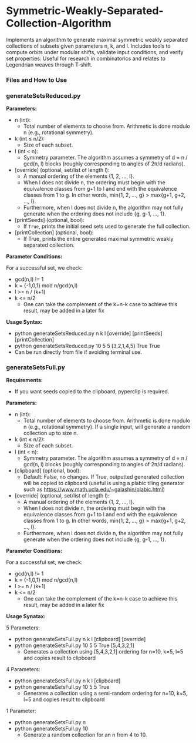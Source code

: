 # Symmetric-Weakly-Separated-Collection-Algorithm
Implements an algorithm to generate maximal symmetric weakly separated collections of subsets given parameters n, k, and l. Includes tools to compute orbits under modular shifts, validate input conditions, and verify set properties. Useful for research in combinatorics and relates to Legendrian weaves through T-shift.


### Files and How to Use

### generateSetsReduced.py

**Parameters:**

- n (int):
  - Total number of elements to choose from. Arithmetic is done modulo n (e.g., rotational symmetry).
- k (int ≤ n/2):
  - Size of each subset.
- l (int < n):
  - Symmetry parameter. The algorithm assumes a symmetry of d = n / gcd(n, l) blocks (roughly corresponding to angles of 2π/d radians).
- [override] (optional, set/list of length l):
  - A manual ordering of the elements {1, 2, ..., l}. 
  - When l does not divide n, the ordering must begin with the equivalence classes from g+1 to l and end with the equivalence classes from 1 to g. In other words, min{1, 2, ..., g} > max{g+1, g+2, ..., l}.
  - Furthermore, when l does not divide n, the algorithm may not fully generate when the ordering does not include {g, g-1, ..., 1}.
- [printSeeds] (optional, bool):
  - If `True`, prints the initial seed sets used to generate the full collection.
- [printCollection] (optional, bool):
  - If True, prints the entire generated maximal symmetric weakly separated collection.

**Parameter Conditions:**

For a successful set, we check:
- gcd(n,l) != 1
- k = {-1,0,1} mod n/gcd(n,l)
- l >= n / (k+1)
- k <= n/2
  - One can take the complement of the k=n-k case to achieve this result, may be added in a later fix

**Usage Syntax:**

- python generateSetsReduced.py n k l [override] [printSeeds] [printCollection]
- python generateSetsReduced.py 10 5 5 [3,2,1,4,5] True True
- Can be run directly from file if avoiding terminal use.


### generateSetsFull.py

**Requirements:** 
- If you want seeds copied to the clipboard, pyperclip is required.

**Parameters:**
- n (int):
  - Total number of elements to choose from. Arithmetic is done modulo n (e.g., rotational symmetry). If a single input, will generate a random collection up to size n. 
- k (int ≤ n/2):
  - Size of each subset.
- l (int < n):
  - Symmetry parameter. The algorithm assumes a symmetry of d = n / gcd(n, l) blocks (roughly corresponding to angles of 2π/d radians).
- [clipboard] (optional, bool):
  -  Default: False, no changes. If True, outputted generated collection will be copied to clipboard (useful is using a plabic tiling generator such as https://www.math.ucla.edu/~galashin/plabic.html)
- [override] (optional, set/list of length l):
  - A manual ordering of the elements {1, 2, ..., l}. 
  - When l does not divide n, the ordering must begin with the equivalence classes from g+1 to l and end with the equivalence classes from 1 to g. In other words, min{1, 2, ..., g} > max{g+1, g+2, ..., l}.
  - Furthermore, when l does not divide n, the algorithm may not fully generate when the ordering does not include {g, g-1, ..., 1}.

**Parameter Conditions:**

For a successful set, we check:
- gcd(n,l) != 1
- k = {-1,0,1} mod n/gcd(n,l)
- l >= n / (k+1)
- k <= n/2
  - One can take the complement of the k=n-k case to achieve this result, may be added in a later fix

**Usage Synatax:**

5 Parameters:
- python generateSetsFull.py n k l [clipboard] [override]
- python generateSetsFull.py 10 5 5 True [5,4,3,2,1]
  - Generates a collection using [5,4,3,2,1] ordering for n=10, k=5, l=5 and copies result to clipboard

4 Parameters:
- python generateSetsFull.py n k l [clipboard]
- python generateSetsFull.py 10 5 5 True
  - Generates a collection using a semi-random ordering for n=10, k=5, l=5 and copies result to clipboard

1 Parameter:
- python generateSetsFull.py n
- python generateSetsFull.py 10
  - Generate a random collection for an n from 4 to 10. 
